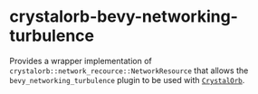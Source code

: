# crystalorb-bevy-networking-turbulence

Provides a wrapper implementation of `crystalorb::network_recource::NetworkResource` that allows the `bevy_networking_turbulence` plugin to be used with [`CrystalOrb`](https://github.com/ErnWong/crystalorb).
